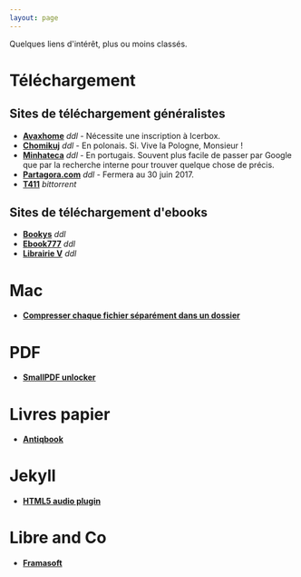 ```yaml
---
layout: page
---
```


Quelques liens d'intérêt, plus ou moins classés.

# Téléchargement

## Sites de téléchargement généralistes

* [**Avaxhome**](https://avxhm.se "Avaxhome") _ddl_ - Nécessite une inscription à Icerbox.
* [**Chomikuj**](http://chomikuj.pl "Chomikuj") _ddl_ - En polonais. Si. Vive la Pologne, Monsieur !
* [**Minhateca**](http://minhateca.com.br "Minhateca") _ddl_ - En portugais. Souvent plus facile de passer par Google que par la recherche interne pour trouver quelque chose de précis.
* [**Partagora.com**](https://partagora.com "Partagora") _ddl_ - Fermera au 30 juin 2017.
* [**T411**](https://www.t411.al "T411") _bittorrent_


## Sites de téléchargement d'ebooks

* [**Bookys**](http://bookys.me "Bookys") _ddl_
* [**Ebook777**](http://www.ebook777.com"Ebook777") _ddl_
* [**Librairie V**](http://librairie-v.co "Librairie V") _ddl_

# Mac

* [**Compresser chaque fichier séparément dans un dossier**](http://osxdaily.com/2010/10/04/compress-all-files-in-a-directory/)

# PDF

* [**SmallPDF unlocker**](https://smallpdf.com/fr/unlock-pdf "Déverouiller des PDF en ligne")

# Livres papier

* [**Antiqbook**](http://www.antiqbook.com/ "Antiqbook")

# Jekyll

* [**HTML5 audio plugin**](https://github.com/ttscoff/JekyllPlugins/blob/master/HTML5Audio/audio_tag.rb)

# Libre and Co

* [**Framasoft**](https://framasoft.org "framasoft")
